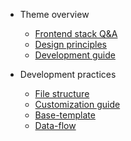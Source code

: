 
- Theme overview

    - [Frontend stack Q&A](/scandipwa/stack.md)
    - [Design principles](/scandipwa/organization.md)
    - [Development guide](/scandipwa/development.md)

- Development practices

    - [File structure](/scandipwa/development/file-structure.md)
    - [Customization guide](/scandipwa/development/overrides.md)
    - [Base-template](/scandipwa/development/base-template.md)
    - [Data-flow](/scandipwa/development/data-flow.md)
